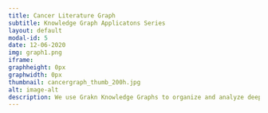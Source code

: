 ```yaml
---
title: Cancer Literature Graph
subtitle: Knowledge Graph Applicatons Series
layout: default
modal-id: 5
date: 12-06-2020
img: graph1.png
iframe:
graphheight: 0px
graphwidth: 0px
thumbnail: cancergraph_thumb_200h.jpg
alt: image-alt
description: We use Grakn Knowledge Graphs to organize and analyze deep tech data streams. One such stream is cancer data publications. There are thousands of publications on every type of cancer making the body of literature hard to understand. In this graph we organized papers about chemotherapy side effects in pancreatic cancer and found a prominent group of papers that mentioned one chemotherapy agent Gemcitabine that can cause severe side effects and a closely related molecule Deoxycytidine that can interfere with its activity.
---
```

